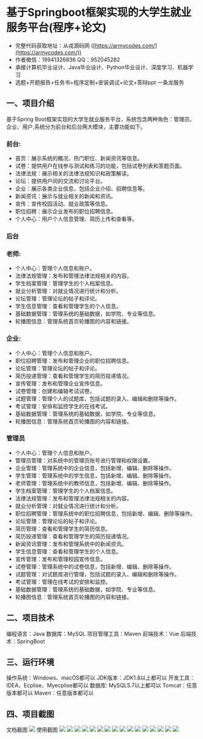 基于Springboot框架实现的大学生就业服务平台(程序+论文)
=
- 完整代码获取地址：从戎源码网 ([https://armycodes.com/](https://armycodes.com/))
- 作者微信：19941326836  QQ：952045282 
- 承接计算机毕业设计、Java毕业设计、Python毕业设计、深度学习、机器学习
- 选题+开题报告+任务书+程序定制+安装调试+论文+答辩ppt 一条龙服务

一、项目介绍
---
基于Spring Boot框架实现的大学生就业服务平台，系统包含两种角色：管理员、企业、用户,系统分为前台和后台两大模块，主要功能如下。
### 前台:
- 首页：展示系统的概况、热门职位、新闻资讯等信息。
- 试卷：提供用户在线参与测试和练习的功能，包括试卷列表和答题页面。
- 法律法规：展示相关的法律法规知识和政策解读。
- 论坛：提供用户间的交流和讨论平台。
- 企业：展示各类企业信息，包括企业介绍、招聘信息等。
- 新闻资讯：展示与就业相关的新闻和资讯。
- 宣传：宣传校园活动、就业政策等信息。
- 职位招聘：展示企业发布的职位招聘信息。
- 个人中心：用户个人信息管理、简历上传和查看等。

### 后台
### 老师:
- 个人中心：管理个人信息和账户。
- 法律法规管理：发布和管理法律法规相关的内容。
- 学生档案管理：管理学生的个人档案信息。
- 就业分析管理：对就业情况进行统计和分析。
- 论坛管理：管理论坛的帖子和评论。
- 学生信息管理：查看和管理学生的个人信息。
- 基础数据管理：管理系统的基础数据，如学院、专业等信息。
- 轮播图信息：管理系统首页轮播图的内容和链接。
  
### 企业:
- 个人中心：管理个人信息和账户。
- 职位招聘管理：发布和管理企业的职位招聘信息。
- 论坛管理：管理论坛的帖子和评论。
- 简历投递管理：查看和管理学生的简历投递情况。
- 宣传管理：发布和管理企业宣传信息。
- 试卷管理：创建和编辑考试试卷。
- 试题管理：管理个人的试题库，包括试题的录入、编辑和删除等操作。
- 考试管理：安排和监控学生的在线考试。
- 基础数据管理：管理系统的基础数据，如学院、专业等信息。
- 轮播图信息：管理系统首页轮播图的内容和链接。


### 管理员
- 个人中心：管理个人信息和账户。
- 管理员管理：对系统中的管理员账号进行管理和权限设置。
- 企业管理：管理系统中的企业信息，包括新增、编辑、删除等操作。
- 学生管理：管理系统中的学生信息，包括新增、编辑、删除等操作。
- 老师管理：管理系统中的教师信息，包括新增、编辑、删除等操作。
- 学生档案管理：管理学生的个人档案信息。
- 法律法规管理：发布和管理法律法规相关的内容。
- 就业分析管理：对就业情况进行统计和分析。
- 职位招聘管理：管理系统中的职位招聘信息，包括新增、编辑、删除等操作。
- 论坛管理：管理论坛的帖子和评论。
- 简历管理：查看和管理学生的简历信息。
- 简历投递管理：查看和管理学生的简历投递情况。
- 新闻资讯管理：发布和管理系统中的新闻资讯。
- 学生信息管理：查看和管理学生的个人信息。
- 宣传管理：发布和管理校园宣传信息。
- 试卷管理：管理系统中的试卷信息，包括新增、编辑、删除等操作。
- 试题管理：对试题库进行管理，包括试题的录入、编辑和删除等操作。
- 考试管理：管理在线考试的安排和监控。
- 基础数据管理：管理系统的基础数据，如学院、专业等信息。
- 轮播图信息：管理系统首页轮播图的内容和链接。


二、项目技术
---
编程语言：Java
数据库：MySQL
项目管理工具：Maven
前端技术：Vue
后端技术：SpringBoot

三、运行环境
---
操作系统：Windows、macOS都可以
JDK版本：JDK1.8以上都可以
开发工具：IDEA、Ecplise、Myecplise都可以
数据库: MySQL5.7以上都可以
Tomcat：任意版本都可以
Maven：任意版本都可以

四、项目截图
---
文档截图
![](limage/1.png)
使用截图
![](image/1.png)
![](image/2.png)
![](image/3.png)
![](image/4.png)
![](image/5.png)
![](image/6.png)
![](image/7.png)
![](image/8.png)
![](image/9.png)
![](image/10.png)
![](image/11.png)
![](image/12.png)
![](image/13.png)
![](image/14.png)
![](image/15.png)
![](image/16.png)
